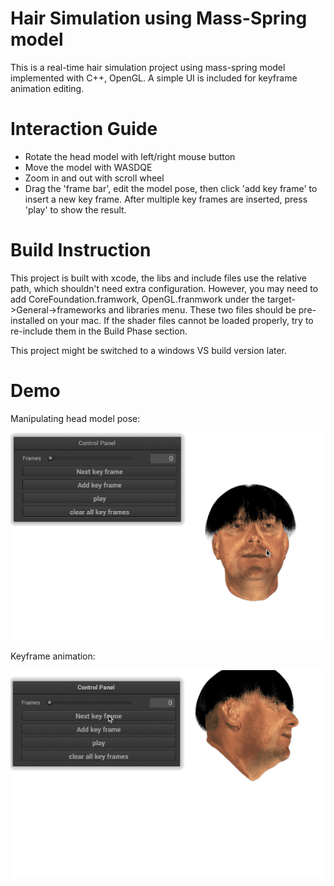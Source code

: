 # Hair Simulation using Mass-Spring model
This is a real-time hair simulation project using mass-spring model implemented with C++, OpenGL. A simple UI is included for keyframe animation editing.

# Interaction Guide
* Rotate the head model with left/right mouse button
* Move the model with WASDQE
* Zoom in and out with scroll wheel
* Drag the 'frame bar', edit the model pose, then click 'add key frame' to insert a new key frame. After multiple key frames are inserted, press 'play' to show the result.

# Build Instruction
This project is built with xcode, the libs and include files use the relative path, which shouldn't need extra configuration. However, you may need to add CoreFoundation.framwork, OpenGL.franmwork under the target->General->frameworks and libraries menu. These two files should be pre-installed on your mac.
If the shader files cannot be loaded properly, try to re-include them in the Build Phase section.

This project might be switched to a windows VS build version later.


# Demo
Manipulating head model pose: 

![alt-text](gif/demo0.gif)

Keyframe animation:
 
![alt-text](gif/demo1.gif)
